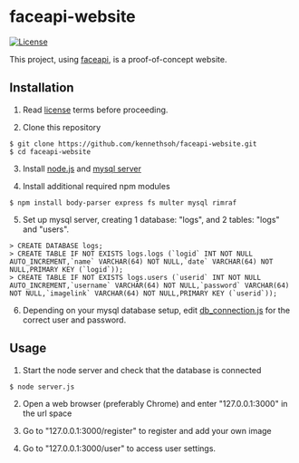 # faceapi-website
[![License](https://img.shields.io/badge/License-BSD%203--Clause-blue.svg)](https://opensource.org/licenses/BSD-3-Clause)

This project, using <a href="https://github.com/justadudewhohacks/face-api.js/" target="_blank">faceapi</a>, is a proof-of-concept website.

## Installation
1. Read <a href="https://github.com/kennethsoh/faceapi-website/blob/master/LICENSE" target="_blank">license</a> terms before proceeding. 

2. Clone this repository
```
$ git clone https://github.com/kennethsoh/faceapi-website.git
$ cd faceapi-website
```

3. Install <a href="https://nodejs.org/en/download/" target="_blank">node.js</a> and <a href="https://dev.mysql.com/downloads/mysql/" target="_blank">mysql server</a>

4. Install additional required npm modules
```
$ npm install body-parser express fs multer mysql rimraf
```

5. Set up mysql server, creating 1 database: "logs", and 2 tables: "logs" and "users". 
```
> CREATE DATABASE logs;
> CREATE TABLE IF NOT EXISTS logs.logs (`logid` INT NOT NULL AUTO_INCREMENT,`name` VARCHAR(64) NOT NULL,`date` VARCHAR(64) NOT NULL,PRIMARY KEY (`logid`));
> CREATE TABLE IF NOT EXISTS logs.users (`userid` INT NOT NULL AUTO_INCREMENT,`username` VARCHAR(64) NOT NULL,`password` VARCHAR(64) NOT NULL,`imagelink` VARCHAR(64) NOT NULL,PRIMARY KEY (`userid`));
```

6. Depending on your mysql database setup, edit <a href="https://github.com/kennethsoh/faceapi-website/blob/master/db_connection.js" target="_blank">db_connection.js</a> for the correct user and password.


## Usage
1. Start the node server and check that the database is connected
```
$ node server.js
```

2. Open a web browser (preferably Chrome) and enter "127.0.0.1:3000" in the url space

3. Go to "127.0.0.1:3000/register" to register and add your own image

4. Go to "127.0.0.1:3000/user" to access user settings.


